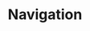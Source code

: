 ---
title: Navigation
week: 3
number: 1

resources:
  books:
    -
      title: Information Architecture
      see: Chapter 7
  articles:
    -
      title: Facets
      url: http://alistapart.com/article/design-patterns-faceted-navigation
    -
      title: Breakcrumbs
      url: http://www.smashingmagazine.com/2009/03/17/breadcrumbs-in-web-design-examples-and-best-practices-2/
    - url: http://en.wikipedia.org/wiki/Findability
    - url: http://www.smashingmagazine.com/web-design-navigation-showcases/
    -
      title: Content as conversation
      url: http://uxmag.com/articles/content-as-conversation
    -
      title: Paradox of choice
      url: http://www.ted.com/talks/barry_schwartz_on_the_paradox_of_choice.html


terms:
  -
    term: Primary Navigation
    definition: Typically the same as global navigation, “primary navigation” refers to navigation that allows users to move between pages at the top rank of the hierarchy.
  -
    term: Secondary Navigation
    definition: Navigation that allows users to move between pages at the second rank of the hierarchy. Note that tertiary navigation (3rd-level) occurs often on large sites.
  -
    term: Ambient Findability
    definition: A concept termed by Peter Morville that suggests that good navigation design results in a user’s ability to find anything from anywhere within a site.
  -
    term: Cognitive Proximity
    definition: Pieces of content that are similar to each other in the user’s mind. This term likens a user’s mental model to a physical space where items can be near each other, which can be convenience for designing navigation systems.
  -
    term: Internal link density
    definition: The quantity of links between pages within a site. Sites with higher link density have more links between its own pages.
  -
    term: Mystery Meat Navigation
    definition: Navigation items that require interaction from the user in order to indicate their destination.
  -
    term: “Deep” site
    definition: A site that has many levels in its hierarchy.
  -
    term: “Broad” site
    definition: A site that has many items in a single rank in its hierarchy, typically at the highest level. Sites with this type of structure are also referred to as “flat.”
  -
    term: Miller’s Rule of Seven
    definition: The psychological principle that humans can hold seven bits of information simultaneously in memory. It has been used to rationalize against navigation structures with more than 5–9 items at the top level.

---